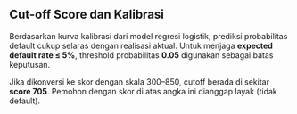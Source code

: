 ## Cut-off Score dan Kalibrasi

Berdasarkan kurva kalibrasi dari model regresi logistik, prediksi probabilitas default cukup selaras dengan realisasi aktual. Untuk menjaga **expected default rate ≤ 5%**, threshold probabilitas **0.05** digunakan sebagai batas keputusan.

Jika dikonversi ke skor dengan skala 300–850, cutoff berada di sekitar **score 705**. Pemohon dengan skor di atas angka ini dianggap layak (tidak default).
